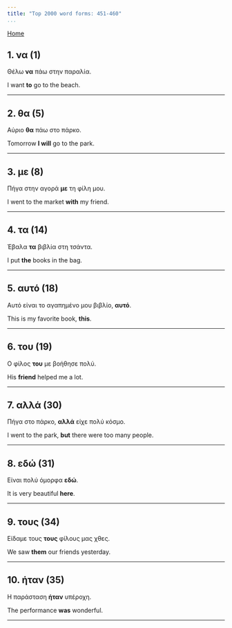 ```yaml
---
title: "Top 2000 word forms: 451-460"
...
```


[Home](./) 

## 1. να (1)

Θέλω **να** πάω στην παραλία.

I want **to** go to the beach.

---

## 2. θα (5)

Αύριο **θα** πάω στο πάρκο.

Tomorrow **I will** go to the park.

---

## 3. με (8)

Πήγα στην αγορά **με** τη φίλη μου.

I went to the market **with** my friend.

---

## 4. τα (14)

Έβαλα **τα** βιβλία στη τσάντα.

I put **the** books in the bag.

---

## 5. αυτό (18)

Αυτό είναι το αγαπημένο μου βιβλίο, **αυτό**.

This is my favorite book, **this**.

---

## 6. του (19)

Ο φίλος **του** με βοήθησε πολύ.

His **friend** helped me a lot.

---

## 7. αλλά (30)

Πήγα στο πάρκο, **αλλά** είχε πολύ κόσμο.  

I went to the park, **but** there were too many people.

---

## 8. εδώ (31)

Είναι πολύ όμορφα **εδώ**.  

It is very beautiful **here**.

---

## 9. τους (34)

Είδαμε τους **τους** φίλους μας χθες.

We saw **them** our friends yesterday.

---

## 10. ήταν (35)

Η παράσταση **ήταν** υπέροχη.

The performance **was** wonderful.

---


